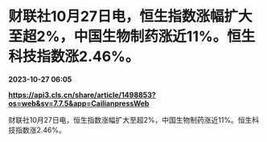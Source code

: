 # 财联社10月27日电，恒生指数涨幅扩大至超2%，中国生物制药涨近11%。恒生科技指数涨2.46%。

**2023-10-27 06:05**

**https://api3.cls.cn/share/article/1498853?os=web&sv=7.7.5&app=CailianpressWeb**

财联社10月27日电，恒生指数涨幅扩大至超2%，中国生物制药涨近11%。恒生科技指数涨2.46%。